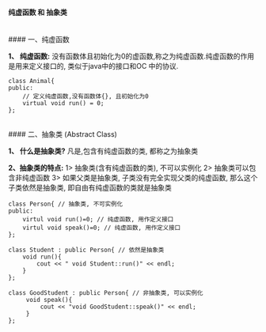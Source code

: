 #### 纯虚函数 和 抽象类







<br>
#### 一、纯虚函数

**1、 纯虚函数:** 没有函数体且初始化为0的虚函数,称之为纯虚函数.纯虚函数的作用是用来定义接口的, 类似于java中的接口和OC 中的协议.


```
class Animal{
public:
    // 定义纯虚函数,没有函数体{}, 且初始化为0
    virtual void run() = 0; 
};
```




 




<br>
#### 二、抽象类 (Abstract Class)

**1、 什么是抽象类?**
凡是,包含有纯虚函数的类, 都称之为抽象类

**2、抽象类的特点:**
1> 抽象类(含有纯虚函数的类), 不可以实例化
2> 抽象类可以包含非纯虚函数
3> 如果父类是抽象类, 子类没有完全实现父类的纯虚函数, 那么这个子类依然是抽象类, 即自由有纯虚函数的类就是抽象类

```
class Person{ // 抽象类, 不可实例化
public:
    virtul void run()=0; // 纯虚函数, 用作定义接口
    virtul void speak()=0; // 纯虚函数, 用作定义接口
};

class Student : public Person{ // 依然是抽象类
    void run(){
        cout << " void Student::run()" << endl;
    }
};

class GoodStudent : public Person{ // 非抽象类, 可以实例化
     void speak(){
         cout << "void GoodStudent::speak()" << endl;
     }
};

```

